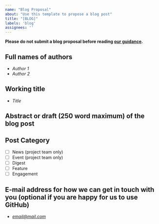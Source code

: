 ```yaml
---
name: "Blog Proposal"
about: "Use this template to propose a blog post"
title: "[BLOG]"
labels: 'blog'
assignees: ''
---
```


**Please do not submit a blog proposal before reading [our guidance](https://github.com/alan-turing-institute/turing-commons/blob/main/CONTRIBUTING.md#blog-posts).**

## Full names of authors

- *Author 1*
- *Author 2*

## Working title

- *Title*

## Abstract or draft (250 word maximum) of the blog post

## Post Category

- [ ] News (project team only)
- [ ] Event (project team only)
- [ ] Digest
- [ ] Feature
- [ ] Engagement

## E-mail address for how we can get in touch with you (optional if you are happy for us to use GitHub)

- *email@mail.com*
